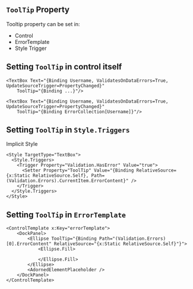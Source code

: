## `ToolTip` Property
Tooltip property can be set in:
* Control
* ErrorTemplate
* Style Trigger

## Setting `ToolTip` in control itself
```
<TextBox Text="{Binding Username, ValidatesOnDataErrors=True, UpdateSourceTrigger=PropertyChanged}" 
    ToolTip="{Binding ...}"/>

<TextBox Text="{Binding Username, ValidatesOnDataErrors=True, UpdateSourceTrigger=PropertyChanged}" 
    ToolTip="{Binding ErrorCollection[Username]}"/>
```

## Setting `ToolTip` in `Style.Triggers`
Implicit Style
```
<Style TargetType="TextBox">
  <Style.Triggers>
    <Trigger Property="Validation.HasError" Value="true">
      <Setter Property="ToolTip" Value="{Binding RelativeSource={x:Static RelativeSource.Self}, Path=(Validation.Errors).CurrentItem.ErrorContent}" />
    </Trigger>
  </Style.Triggers>
</Style>
```
## Setting `ToolTip` in `ErrorTemplate`
```
<ControlTemplate x:Key="errorTemplate">
	<DockPanel>
		<Ellipse ToolTip="{Binding Path="(Validation.Errors)[0].ErrorContent" RelativeSource="{x:Static RelativeSource.Self}"}">
			<Ellipse.Fill>

			</Ellipse.Fill>
		</Ellipse>
		<AdornedElementPlaceholder />
	</DockPanel>
</ControlTemplate>
```
